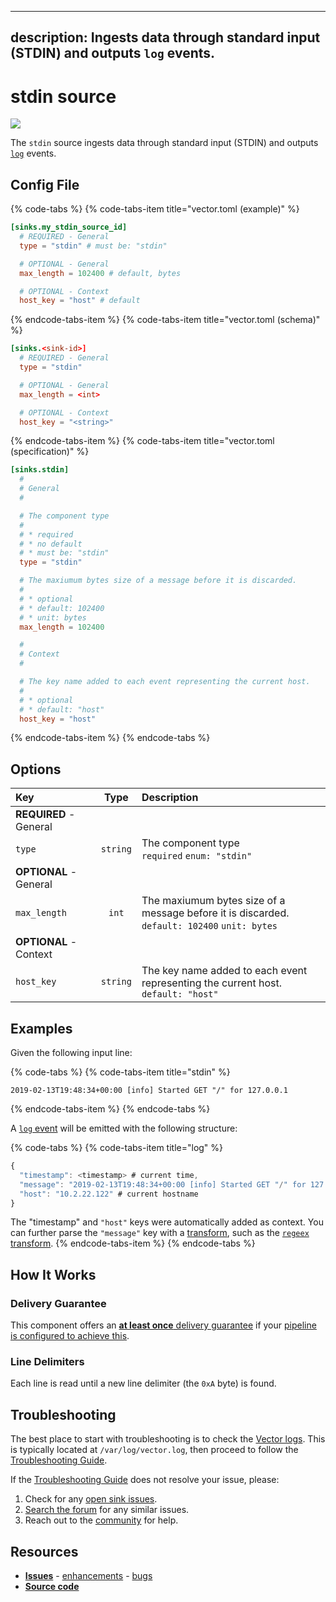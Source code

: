<!--
     THIS FILE IS AUTOOGENERATED!

     To make changes please edit the template located at:

     scripts/generate/templates/docs/usage/configuration/sources/stdin.md.erb
-->

---
description: Ingests data through standard input (STDIN) and outputs `log` events.
---

# stdin source

![][images.stdin_source]


The `stdin` source ingests data through standard input (STDIN) and outputs [`log`][docs.log_event] events.

## Config File

{% code-tabs %}
{% code-tabs-item title="vector.toml (example)" %}
```toml
[sinks.my_stdin_source_id]
  # REQUIRED - General
  type = "stdin" # must be: "stdin"

  # OPTIONAL - General
  max_length = 102400 # default, bytes

  # OPTIONAL - Context
  host_key = "host" # default
```
{% endcode-tabs-item %}
{% code-tabs-item title="vector.toml (schema)" %}
```toml
[sinks.<sink-id>]
  # REQUIRED - General
  type = "stdin"

  # OPTIONAL - General
  max_length = <int>

  # OPTIONAL - Context
  host_key = "<string>"
```
{% endcode-tabs-item %}
{% code-tabs-item title="vector.toml (specification)" %}
```toml
[sinks.stdin]
  #
  # General
  #

  # The component type
  # 
  # * required
  # * no default
  # * must be: "stdin"
  type = "stdin"

  # The maxiumum bytes size of a message before it is discarded.
  # 
  # * optional
  # * default: 102400
  # * unit: bytes
  max_length = 102400

  #
  # Context
  #

  # The key name added to each event representing the current host.
  # 
  # * optional
  # * default: "host"
  host_key = "host"
```
{% endcode-tabs-item %}
{% endcode-tabs %}

## Options

| Key  | Type  | Description |
|:-----|:-----:|:------------|
| **REQUIRED** - General | | |
| `type` | `string` | The component type<br />`required` `enum: "stdin"` |
| **OPTIONAL** - General | | |
| `max_length` | `int` | The maxiumum bytes size of a message before it is discarded.<br />`default: 102400` `unit: bytes` |
| **OPTIONAL** - Context | | |
| `host_key` | `string` | The key name added to each event representing the current host.<br />`default: "host"` |

## Examples

Given the following input line:

{% code-tabs %}
{% code-tabs-item title="stdin" %}
```
2019-02-13T19:48:34+00:00 [info] Started GET "/" for 127.0.0.1
```
{% endcode-tabs-item %}
{% endcode-tabs %}

A [`log` event][docs.log_event] will be emitted with the following structure:

{% code-tabs %}
{% code-tabs-item title="log" %}
```javascript
{
  "timestamp": <timestamp> # current time,
  "message": "2019-02-13T19:48:34+00:00 [info] Started GET "/" for 127.0.0.1",
  "host": "10.2.22.122" # current hostname
}
```

The "timestamp" and `"host"` keys were automatically added as context. You can further parse the `"message"` key with a [transform][docs.transforms], such as the [`regeex` transform][docs.regex_parser_transform].
{% endcode-tabs-item %}
{% endcode-tabs %}

## How It Works

### Delivery Guarantee

This component offers an [**at least once** delivery guarantee][docs.at_least_once_delivery]
if your [pipeline is configured to achieve this][docs.at_least_once_delivery].

### Line Delimiters

Each line is read until a new line delimiter (the `0xA` byte) is found.

## Troubleshooting

The best place to start with troubleshooting is to check the
[Vector logs][docs.monitoring_logs]. This is typically located at
`/var/log/vector.log`, then proceed to follow the
[Troubleshooting Guide][docs.troubleshooting].

If the [Troubleshooting Guide][docs.troubleshooting] does not resolve your
issue, please:

1. Check for any [open sink issues][url.stdin_source_issues].
2. [Search the forum][url.search_forum] for any similar issues.
2. Reach out to the [community][url.community] for help.

## Resources

* [**Issues**][url.stdin_source_issues] - [enhancements][url.stdin_source_enhancements] - [bugs][url.stdin_source_bugs]
* [**Source code**][url.stdin_source_source]


[docs.at_least_once_delivery]: ../../../about/guarantees.md#at-least-once-delivery
[docs.log_event]: ../../../about/data-model.md#log
[docs.monitoring_logs]: ../../../usage/administration/monitoring.md#logs
[docs.regex_parser_transform]: ../../../usage/configuration/transforms/regex_parser.md
[docs.transforms]: ../../../usage/configuration/transforms
[docs.troubleshooting]: ../../../usage/guides/troubleshooting.md
[images.stdin_source]: ../../../assets/stdin-source.svg
[url.community]: https://vector.dev/community
[url.search_forum]: https://forum.vector.dev/search?expanded=true
[url.stdin_source_bugs]: https://github.com/timberio/vector/issues?q=is%3Aopen+is%3Aissue+label%3A%22Source%3A+stdin%22+label%3A%22Type%3A+Bugs%22
[url.stdin_source_enhancements]: https://github.com/timberio/vector/issues?q=is%3Aopen+is%3Aissue+label%3A%22Source%3A+stdin%22+label%3A%22Type%3A+Enhancements%22
[url.stdin_source_issues]: https://github.com/timberio/vector/issues?q=is%3Aopen+is%3Aissue+label%3A%22Source%3A+stdin%22
[url.stdin_source_source]: https://github.com/timberio/vector/tree/master/src/sources/stdin.rs
